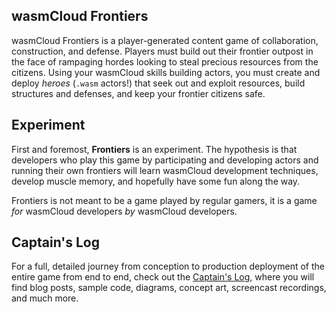## wasmCloud Frontiers
wasmCloud Frontiers is a player-generated content game of collaboration, construction, and defense. Players must build out their frontier outpost in the face of rampaging hordes looking to steal precious resources from the citizens. Using your wasmCloud skills building actors, you must create and deploy _heroes_ (`.wasm` actors!) that seek out and exploit resources, build structures and defenses, and keep your frontier citizens safe.

## Experiment
First and foremost, **Frontiers** is an experiment. The hypothesis is that developers who play this game by participating and developing actors and running their own frontiers will learn wasmCloud development techniques, develop muscle memory, and hopefully have some fun along the way.

Frontiers is not meant to be a game played by regular gamers, it is a game _for_ wasmCloud developers _by_ wasmCloud developers.

## Captain's Log
For a full, detailed journey from conception to production deployment of the entire game from end to end, check out the [Captain's Log](./capnslog), where you will find blog posts, sample code, diagrams, concept art, screencast recordings, and much more.
